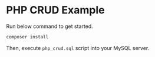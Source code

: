 # PHP CRUD Example

Run below command to get started.

```bash
composer install
```

Then, execute `php_crud.sql` script into your MySQL server.
